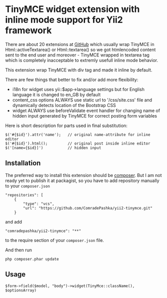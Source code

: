 TinyMCE widget extension with inline mode support for Yii2 framework
====================================================================
There are about 20 extensions at [GitHub](http://github.com) which usually
wrap TinyMCE in Html::activeTextarea() or Html::textarea() so we got
htmlencoded content sent to the end user and moreover - TinyMCE wrapped in
textarea tag which is completely inacceptable to extremly usefull inline 
mode behavior.
 
This extension wrap TinyMCE with div tag and made it inline by default.

There are few things that better to fix and/or add more flexibility:

 * i18n for widget uses yii::$app->language settings but for English
 language it is changed to en_GB by default
 * content_css options ALWAYS use static url to '/css/site.css' file and
 dynamically detects location of the Bootstrap CSS
 * widget ALWAYS use beforeValidate event handler for changing name of
 hidden input generated by TinyMCE for correct posting form variables

Here is short description for parts used in final substitution:

```
$('#{$id}').attr('name');   // original name-attribute for inline editor
$('#{$id}').html();         // original post inside inline editor
$('[name={$id}]')           // hidden input
```

Installation
------------

The preferred way to install this extension should be [composer](http://getcomposer.org/download/).
But I am not ready yet to publish it at packagist, so you have to add
repository manually to your `composer.json`

```
"repositories": [
    {
        "type": "vcs",
        "url": "https://github.com/ComradePashka/yii2-tinymce.git"
    }
```

and add

```
"comradepashka/yii2-tinymce": "**"
```

to the require section of your `composer.json` file.

And then run

```
php composer.phar update
```


Usage
-----

```
$form->field($model, "body")->widget(TinyMce::className(), $optionsArray)
```